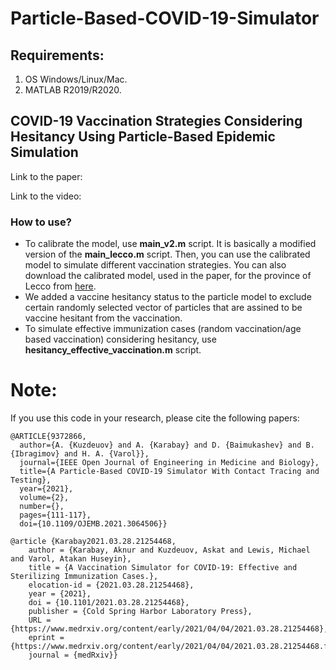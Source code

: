 # Particle-Based-COVID-19-Simulator
## Requirements:
1. OS Windows/Linux/Mac.
2. MATLAB R2019/R2020. 

## COVID-19 Vaccination Strategies Considering Hesitancy Using Particle-Based Epidemic Simulation 

Link to the paper: 

Link to the video: 


### How to use?
- To calibrate the model, use **main_v2.m** script. It is basically a modified version of the **main_lecco.m** script. Then, you can use the calibrated model to simulate different vaccination strategies. You can also
download the calibrated model, used in the paper, for the province of Lecco from [here](https://drive.google.com/drive/folders/1JbNz1FaX1_lCMfWsKwQ-ZWPr47z7v6eA?usp=sharing). 
- We added a vaccine hesitancy status to the particle model to exclude certain randomly selected vector of particles that are assined to be vaccine hesitant from the vaccination.
- To simulate effective immunization cases (random vaccination/age based vaccination) considering hesitancy, use **hesitancy_effective_vaccination.m** script.

# Note:
If you use this code in your research, please cite the following papers:
```
@ARTICLE{9372866,
  author={A. {Kuzdeuov} and A. {Karabay} and D. {Baimukashev} and B. {Ibragimov} and H. A. {Varol}},
  journal={IEEE Open Journal of Engineering in Medicine and Biology}, 
  title={A Particle-Based COVID-19 Simulator With Contact Tracing and Testing}, 
  year={2021},
  volume={2},
  number={},
  pages={111-117},
  doi={10.1109/OJEMB.2021.3064506}}
```
```
@article {Karabay2021.03.28.21254468,
	author = {Karabay, Aknur and Kuzdeuov, Askat and Lewis, Michael and Varol, Atakan Huseyin},
	title = {A Vaccination Simulator for COVID-19: Effective and Sterilizing Immunization Cases.},
	elocation-id = {2021.03.28.21254468},
	year = {2021},
	doi = {10.1101/2021.03.28.21254468},
	publisher = {Cold Spring Harbor Laboratory Press},
	URL = {https://www.medrxiv.org/content/early/2021/04/04/2021.03.28.21254468},
	eprint = {https://www.medrxiv.org/content/early/2021/04/04/2021.03.28.21254468.full.pdf},
	journal = {medRxiv}}
```


